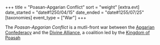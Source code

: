 +++
title = "Poasan-Apgarian Conflict"
sort = "weight"
[extra.evt]
date_started = "date#1250/04/15"
date_ended = "date#1255/07/25"
[taxonomies]
event_type = ["War"]
+++

The *Poasan-Apgarian Conflict* is a mutli-front war between the [Apgarian Confederacy](@/organizations/apgarian-confederacy.md) and the [Divine Alliance](@/organizations/divine-alliance.md), a coalition led by the [Kingdom of Poasah](@/)